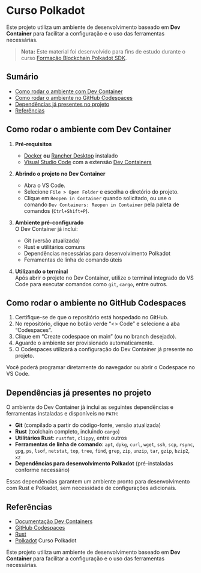 # Curso Polkadot

Este projeto utiliza um ambiente de desenvolvimento baseado em **Dev Container** para facilitar a configuração e o uso das ferramentas necessárias.

> **Nota:** Este material foi desenvolvido para fins de estudo durante o curso [Formação Blockchain Polkadot SDK](https://github.com/curso-polkadot-sdk/formacao-blockchain-polkadot-sdk).

## Sumário

- [Como rodar o ambiente com Dev Container](#como-rodar-o-ambiente-com-dev-container)
- [Como rodar o ambiente no GitHub Codespaces](#como-rodar-o-ambiente-no-github-codespaces)
- [Dependências já presentes no projeto](#dependências-já-presentes-no-projeto)
- [Referências](#referências)

## Como rodar o ambiente com Dev Container

1. **Pré-requisitos**

   - [Docker](https://www.docker.com/) **ou** [Rancher Desktop](https://rancherdesktop.io/) instalado
   - [Visual Studio Code](https://code.visualstudio.com/) com a extensão [Dev Containers](https://marketplace.visualstudio.com/items?itemName=ms-vscode-remote.remote-containers)

2. **Abrindo o projeto no Dev Container**

   - Abra o VS Code.
   - Selecione `File > Open Folder` e escolha o diretório do projeto.
   - Clique em `Reopen in Container` quando solicitado, ou use o comando `Dev Containers: Reopen in Container` pela paleta de comandos (`Ctrl+Shift+P`).

3. **Ambiente pré-configurado**  
   O Dev Container já inclui:

   - Git (versão atualizada)
   - Rust e utilitários comuns
   - Dependências necessárias para desenvolvimento Polkadot
   - Ferramentas de linha de comando úteis

4. **Utilizando o terminal**  
   Após abrir o projeto no Dev Container, utilize o terminal integrado do VS Code para executar comandos como `git`, `cargo`, entre outros.

## Como rodar o ambiente no GitHub Codespaces

1. Certifique-se de que o repositório está hospedado no GitHub.
2. No repositório, clique no botão verde “<> Code” e selecione a aba “Codespaces”.
3. Clique em “Create codespace on main” (ou no branch desejado).
4. Aguarde o ambiente ser provisionado automaticamente.
5. O Codespaces utilizará a configuração do Dev Container já presente no projeto.

Você poderá programar diretamente do navegador ou abrir o Codespace no VS Code.

## Dependências já presentes no projeto

O ambiente do Dev Container já inclui as seguintes dependências e ferramentas instaladas e disponíveis no `PATH`:

- **Git** (compilado a partir do código-fonte, versão atualizada)
- **Rust** (toolchain completo, incluindo `cargo`)
- **Utilitários Rust**: `rustfmt`, `clippy`, entre outros
- **Ferramentas de linha de comando**: `apt`, `dpkg`, `curl`, `wget`, `ssh`, `scp`, `rsync`, `gpg`, `ps`, `lsof`, `netstat`, `top`, `tree`, `find`, `grep`, `zip`, `unzip`, `tar`, `gzip`, `bzip2`, `xz`
- **Dependências para desenvolvimento Polkadot** (pré-instaladas conforme necessário)

Essas dependências garantem um ambiente pronto para desenvolvimento com Rust e Polkadot, sem necessidade de configurações adicionais.

## Referências

- [Documentação Dev Containers](https://code.visualstudio.com/docs/devcontainers/containers)
- [GitHub Codespaces](https://docs.github.com/en/codespaces)
- [Rust](https://www.rust-lang.org/)
- [Polkadot](https://polkadot.network/) Curso Polkadot

Este projeto utiliza um ambiente de desenvolvimento baseado em **Dev Container** para facilitar a configuração e o uso das ferramentas necessárias.
